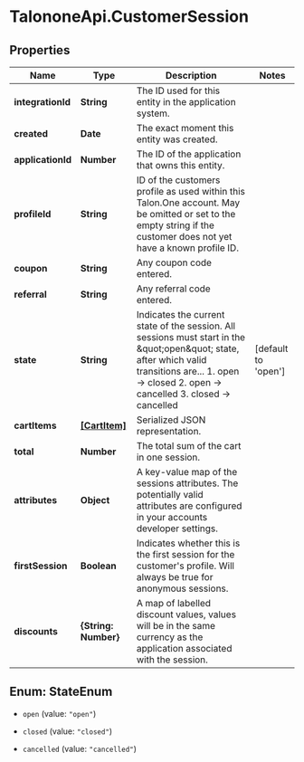 # TalononeApi.CustomerSession

## Properties
Name | Type | Description | Notes
------------ | ------------- | ------------- | -------------
**integrationId** | **String** | The ID used for this entity in the application system. | 
**created** | **Date** | The exact moment this entity was created. | 
**applicationId** | **Number** | The ID of the application that owns this entity. | 
**profileId** | **String** | ID of the customers profile as used within this Talon.One account. May be omitted or set to the empty string if the customer does not yet have a known profile ID. | 
**coupon** | **String** | Any coupon code entered. | 
**referral** | **String** | Any referral code entered. | 
**state** | **String** | Indicates the current state of the session. All sessions must start in the \&quot;open\&quot; state, after which valid transitions are...  1. open -&gt; closed 2. open -&gt; cancelled 3. closed -&gt; cancelled  | [default to &#39;open&#39;]
**cartItems** | [**[CartItem]**](CartItem.md) | Serialized JSON representation. | 
**total** | **Number** | The total sum of the cart in one session. | 
**attributes** | **Object** | A key-value map of the sessions attributes. The potentially valid attributes are configured in your accounts developer settings.  | 
**firstSession** | **Boolean** | Indicates whether this is the first session for the customer&#39;s profile. Will always be true for anonymous sessions. | 
**discounts** | **{String: Number}** | A map of labelled discount values, values will be in the same currency as the application associated with the session. | 


<a name="StateEnum"></a>
## Enum: StateEnum


* `open` (value: `"open"`)

* `closed` (value: `"closed"`)

* `cancelled` (value: `"cancelled"`)




